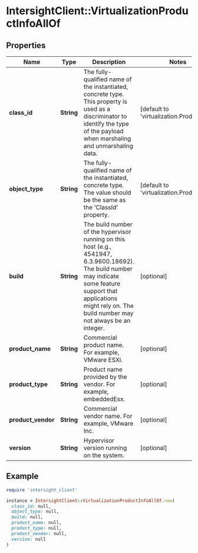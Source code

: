 # IntersightClient::VirtualizationProductInfoAllOf

## Properties

| Name | Type | Description | Notes |
| ---- | ---- | ----------- | ----- |
| **class_id** | **String** | The fully-qualified name of the instantiated, concrete type. This property is used as a discriminator to identify the type of the payload when marshaling and unmarshaling data. | [default to &#39;virtualization.ProductInfo&#39;] |
| **object_type** | **String** | The fully-qualified name of the instantiated, concrete type. The value should be the same as the &#39;ClassId&#39; property. | [default to &#39;virtualization.ProductInfo&#39;] |
| **build** | **String** | The build number of the hypervisor running on this host (e.g., 4541947, 6.3.9600.18692). The build number may indicate some feature support that applications might rely on. The build number may not always be an integer. | [optional] |
| **product_name** | **String** | Commercial product name. For example, VMware ESXi. | [optional] |
| **product_type** | **String** | Product name provided by the vendor. For example, embeddedEsx. | [optional] |
| **product_vendor** | **String** | Commercial vendor name. For example, VMware Inc. | [optional] |
| **version** | **String** | Hypervisor version running on the system. | [optional] |

## Example

```ruby
require 'intersight_client'

instance = IntersightClient::VirtualizationProductInfoAllOf.new(
  class_id: null,
  object_type: null,
  build: null,
  product_name: null,
  product_type: null,
  product_vendor: null,
  version: null
)
```


